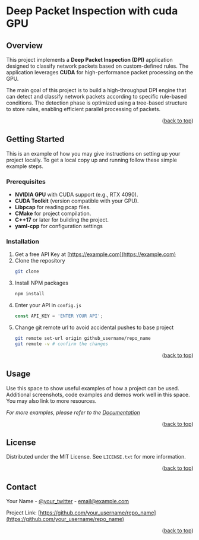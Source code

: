 # Deep Packet Inspection with cuda GPU

## Overview

This project implements a **Deep Packet Inspection (DPI)** application designed to classify network packets based on custom-defined rules. The application leverages **CUDA** for high-performance packet processing on the GPU.

The main goal of this project is to build a high-throughput DPI engine that can detect and classify network packets according to specific rule-based conditions. The detection phase is optimized using a tree-based structure to store rules, enabling efficient parallel processing of packets.

<p align="right">(<a href="#readme-top">back to top</a>)</p>


## Getting Started

This is an example of how you may give instructions on setting up your project locally.
To get a local copy up and running follow these simple example steps.

### Prerequisites

- **NVIDIA GPU** with CUDA support (e.g., RTX 4090).
- **CUDA Toolkit** (version compatible with your GPU).
- **Libpcap** for reading pcap files.
- **CMake** for project compilation.
- **C++17** or later for building the project.
- **yaml-cpp** for configuration settings

### Installation

1. Get a free API Key at [https://example.com](https://example.com)
2. Clone the repository
   ```sh
   git clone 
   ```
3. Install NPM packages
   ```sh
   npm install
   ```
4. Enter your API in `config.js`
   ```js
   const API_KEY = 'ENTER YOUR API';
   ```
5. Change git remote url to avoid accidental pushes to base project
   ```sh
   git remote set-url origin github_username/repo_name
   git remote -v # confirm the changes
   ```

<p align="right">(<a href="#readme-top">back to top</a>)</p>



<!-- USAGE EXAMPLES -->
## Usage

Use this space to show useful examples of how a project can be used. Additional screenshots, code examples and demos work well in this space. You may also link to more resources.

_For more examples, please refer to the [Documentation](https://example.com)_

<p align="right">(<a href="#readme-top">back to top</a>)</p>



<!-- LICENSE -->
## License

Distributed under the MIT License. See `LICENSE.txt` for more information.

<p align="right">(<a href="#readme-top">back to top</a>)</p>



<!-- CONTACT -->
## Contact

Your Name - [@your_twitter](https://twitter.com/your_username) - email@example.com

Project Link: [https://github.com/your_username/repo_name](https://github.com/your_username/repo_name)

<p align="right">(<a href="#readme-top">back to top</a>)</p>